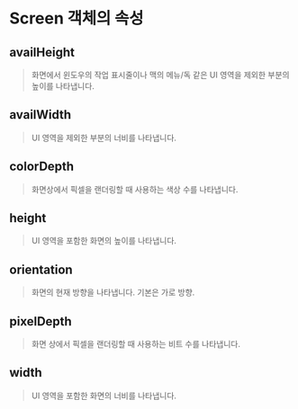 # Screen 객체의 속성

## availHeight

> 화면에서 윈도우의 작업 표시줄이나 맥의 메뉴/독 같은 UI 영역을 제외한 부분의 높이를 나타냅니다.

## availWidth

> UI 영역을 제외한 부분의 너비를 나타냅니다.

## colorDepth

> 화면상에서 픽셀을 랜더링할 때 사용하는 색상 수를 나타냅니다.

## height

> UI 영역을 포함한 화면의 높이를 나타냅니다.

## orientation

> 화면의 현재 방향을 나타냅니다. 기본은 가로 방향.

## pixelDepth

> 화면 상에서 픽셀을 랜더링할 때 사용하는 비트 수를 나타냅니다.

## width

> UI 영역을 포함한 화면의 너비를 나타냅니다.